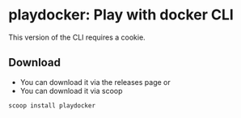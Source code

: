 # playdocker: Play with docker CLI
This version of the CLI requires a cookie.


## Download
- You can download it via the releases page
or
- You can download it via scoop
```
scoop install playdocker
```